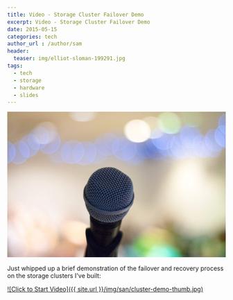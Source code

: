 ```yaml
---
title: Video - Storage Cluster Failover Demo
excerpt: Video - Storage Cluster Failover Demo
date: 2015-05-15
categories: tech
author_url : /author/sam
header:
  teaser: img/elliot-sloman-199291.jpg
tags:
  - tech
  - storage
  - hardware
  - slides
---
```


![](/img/elliot-sloman-199291.jpg)

Just whipped up a brief demonstration of the failover and recovery process on the storage clusters I've built:

[![Click to Start Video]({{ site.url }}/img/san/cluster-demo-thumb.jpg)](https://youtu.be/_fRMtXWM3FU)
